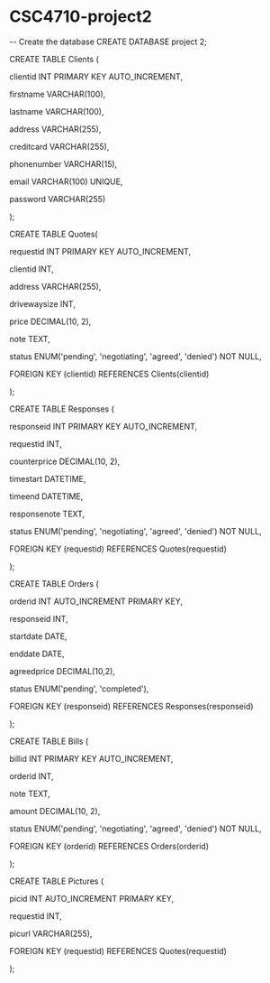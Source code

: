 # CSC4710-project2


-- Create the database
CREATE DATABASE project 2;

CREATE TABLE Clients (   

  clientid INT PRIMARY KEY AUTO_INCREMENT,    

  firstname VARCHAR(100),  

  lastname VARCHAR(100),   

  address VARCHAR(255),   

  creditcard VARCHAR(255),   

  phonenumber VARCHAR(15),   

  email VARCHAR(100) UNIQUE,  

  password VARCHAR(255)  

);  

  

CREATE TABLE Quotes(   

  requestid INT PRIMARY KEY AUTO_INCREMENT,  

  clientid INT,  

  address VARCHAR(255),  

  drivewaysize INT,  

  price DECIMAL(10, 2),  

  note TEXT,  

  status ENUM('pending', 'negotiating', 'agreed', 'denied') NOT NULL,  

  FOREIGN KEY (clientid) REFERENCES Clients(clientid)   

);  

  

CREATE TABLE Responses (  

  responseid INT PRIMARY KEY AUTO_INCREMENT,  

  requestid INT,  

  counterprice DECIMAL(10, 2),  

  timestart DATETIME,   

  timeend DATETIME,   

  responsenote TEXT,  

  status ENUM('pending', 'negotiating', 'agreed', 'denied') NOT NULL,  

  FOREIGN KEY (requestid) REFERENCES Quotes(requestid) 

);  

  

CREATE TABLE Orders (   

  orderid INT AUTO_INCREMENT PRIMARY KEY,   

  responseid INT,   

  startdate DATE,   

  enddate DATE,   

  agreedprice DECIMAL(10,2),  

  status ENUM('pending', 'completed'),  

  FOREIGN KEY (responseid) REFERENCES Responses(responseid)  

);  

  

CREATE TABLE Bills (   

  billid INT PRIMARY KEY AUTO_INCREMENT,   

  orderid INT,   

  note TEXT,  

  amount DECIMAL(10, 2),   

  status ENUM('pending', 'negotiating', 'agreed', 'denied') NOT NULL,  

  FOREIGN KEY (orderid) REFERENCES Orders(orderid)   

);  

  

CREATE TABLE Pictures (   

  picid INT AUTO_INCREMENT PRIMARY KEY,  

  requestid INT,  

  picurl VARCHAR(255),  

  FOREIGN KEY (requestid) REFERENCES Quotes(requestid)   

); 
